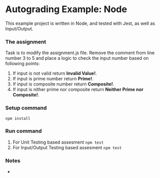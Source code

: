 # Autograding Example: Node
This example project is written in Node, and tested with Jest, as well as Input/Output. 

### The assignment
Task is to modify the assignment.js file. Remove the comment from line number 3 to 5 and place a logic to check the input number based on following points:
1. If input is not valid return **Invalid Value!**.
1. If input is prime number return **Prime!**.
1. If input is composite number return **Composite!**.
1. If input is nither prime nor composite return **Neither Prime nor Composite!**.

### Setup command
`npm install`

### Run command

1. For Unit Testing based assesment
    `npm test`
2. For Input/Output Testing based assesment
    `npm test`
### Notes
- 
